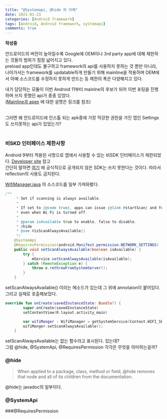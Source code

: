 ```yaml
---
title: "@Systemapi, @hide 의 이해"
date: 2021-01-23
categories: [Android framework]
tags: [Android, Android framework, systemapi]
comments: true
---
```


**작성중**

안드로이드의 버전이 높아질수록 Google에 OEM이나 3rd party app에 대해 제한하는 것들의 범위가 점점 넓어지고 있다.  
preload app인데도 불구하고 framework의 api를 사용하지 못하는 것 뿐만 아니라, 나아가서는 framework를 updatable하게 만들기 위해 mainline을 적용하며 OEM에서 아예 소스코드를 수정하지 못하게 만드는 등 제한의 폭은 다양해지고 있다.

내가 담당하는 모듈이 이번 Android 11부터 mainlne의 후보가 되어 이번 포팅을 진행하며 쓰지 못했던 api가 종종 있었다.  
([Mainline과 apex](https://android-developers.googleblog.com/2019/05/fresher-os-with-projects-treble-and-mainline.html) 에 대한 설명은 링크를 참조)
<br>
<br>

그러면 왜 안드로이드에 인스톨 되는 apk중에 가장 막강한 권한을 가진 앱인 Settings도 쓰지못하는 api가 있었는가?  
<br>


### 비SKD 인터페이스 제한사항
Android 9부터 적용된 사항으로 앱에서 사용할 수 있는 비SDK 인터페이스가 제한되었다.
[Developer site](https://developer.android.com/distribute/best-practices/develop/restrictions-non-sdk-interfaces?hl=ko) 참고  
간단히 말하면 [여기](https://developer.android.com/reference/packages?hl=ko) 에 공식적으로 공개되지 않은 SDK는 쓰지 못한다는 것이다. 따라서 reflection의 사용도 금지된다.



[WifiManager.java](https://android.googlesource.com/platform/frameworks/base/+/refs/heads/android11-release/wifi/java/android/net/wifi/WifiManager.java) 의 소스코드를 일부 가져와봤다.  
```java
/**
     * Set if scanning is always available.
     *
     * If set to {@code true}, apps can issue {@link #startScan} and fetch scan results
     * even when Wi-Fi is turned off.
     *
     * @param isAvailable true to enable, false to disable.
     * @hide
     * @see #isScanAlwaysAvailable()
     */
    @SystemApi
    @RequiresPermission(android.Manifest.permission.NETWORK_SETTINGS)
    public void setScanAlwaysAvailable(boolean isAvailable) {
        try {
            mService.setScanAlwaysAvailable(isAvailable);
        } catch (RemoteException e) {
            throw e.rethrowFromSystemServer();
        }
    }
```
setScanAlwaysAvailable() 이라는 메소드가 있는데 그 위에 annotaion이 붙어있다.  
그리고 실제로 호출해보았다.
```kotlin
override fun onCreate(savedInstanceState: Bundle?) {
        super.onCreate(savedInstanceState)
        setContentView(R.layout.activity_main)

        var wifiManger : WifiManager = getSystemService(Context.WIFI_SERVICE) as WifiManager;
        wifiManger.setScanAlwaysAvailable();
    }
```
setScanAlwaysAvailable는 없는 함수라고 표시된다.
있는데?  
그럼 @hide, @SystemApi, @RequiresPermission 
각각은 무엇을 의미하는걸까?


### @hide
>When applied to a package, class, method or field, @hide removes that node and all of its children from the documentation.

@hide는 javadoc의 일부이다.
### @SystemApi

###@RequiresPermission
